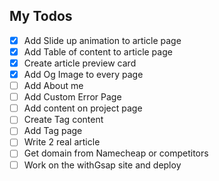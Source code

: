 ## My Todos

- [x] Add Slide up animation to article page
- [x] Add Table of content to article page
- [x] Create article preview card
- [x] Add Og Image to every page
- [ ] Add About me
- [ ] Add Custom Error Page
- [ ] Add content on project page 
- [ ] Create Tag content
- [ ] Add Tag page
- [ ] Write 2 real article
- [ ] Get domain from Namecheap or competitors 
- [ ] Work on the withGsap site and deploy 
